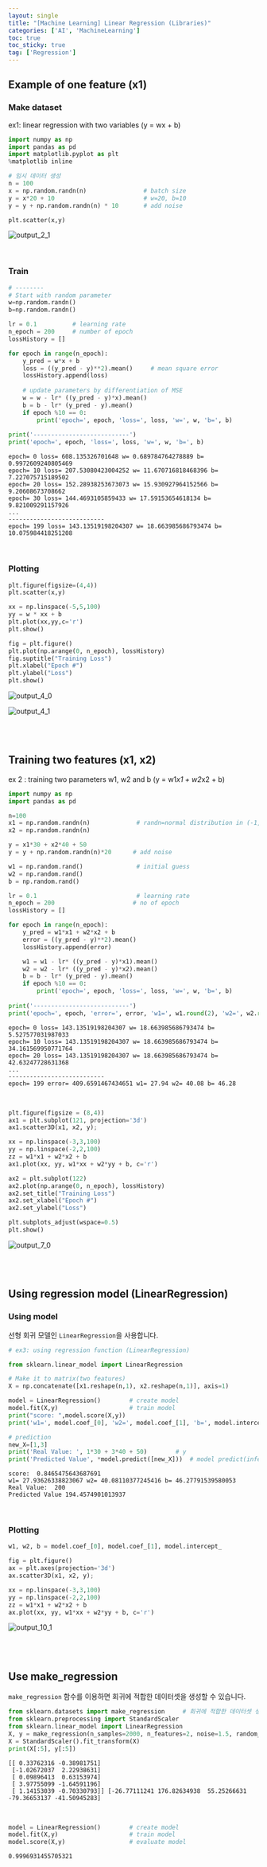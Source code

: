 ```yaml
---
layout: single
title: "[Machine Learning] Linear Regression (Libraries)"
categories: ['AI', 'MachineLearning']
toc: true
toc_sticky: true
tag: ['Regression']
---
```




## Example of one feature (x1)

### Make dataset

 ex1: linear regression with two variables (y = wx + b)


```python
import numpy as np
import pandas as pd
import matplotlib.pyplot as plt
%matplotlib inline

# 임시 데이터 생성
n = 100
x = np.random.randn(n)                # batch size
y = x*20 + 10                         # w=20, b=10
y = y + np.random.randn(n) * 10       # add noise

plt.scatter(x,y)
```


![output_2_1](https://user-images.githubusercontent.com/70505378/133963094-8f09217d-66d4-49e6-8a81-3597bf6d7d11.png)
    

<br>

### Train

```python
# --------
# Start with random parameter
w=np.random.randn()   
b=np.random.randn()

lr = 0.1          # learning rate
n_epoch = 200     # number of epoch
lossHistory = []  

for epoch in range(n_epoch):
    y_pred = w*x + b
    loss = ((y_pred - y)**2).mean()     # mean square error
    lossHistory.append(loss)
    
    # update parameters by differentiation of MSE
    w = w - lr* ((y_pred - y)*x).mean()
    b = b - lr* (y_pred - y).mean()
    if epoch %10 == 0:
        print('epoch=', epoch, 'loss=', loss, 'w=', w, 'b=', b)
        
print('---------------------------')
print('epoch=', epoch, 'loss=', loss, 'w=', w, 'b=', b)

```

    epoch= 0 loss= 608.135326701648 w= 0.689784764278889 b= 0.9972609240805469
    epoch= 10 loss= 207.53080423004252 w= 11.670716818468396 b= 7.227075715189502
    epoch= 20 loss= 152.28938253673073 w= 15.930927964152566 b= 9.20608673708662
    epoch= 30 loss= 144.4693105859433 w= 17.59153654618134 b= 9.821009291157926
    ...
    ---------------------------
    epoch= 199 loss= 143.13519198204307 w= 18.663985686793474 b= 10.075984418251208

<br>

### Plotting

```python
plt.figure(figsize=(4,4))
plt.scatter(x,y)

xx = np.linspace(-5,5,100) 
yy = w * xx + b
plt.plot(xx,yy,c='r') 
plt.show()

fig = plt.figure()
plt.plot(np.arange(0, n_epoch), lossHistory)
fig.suptitle("Training Loss")
plt.xlabel("Epoch #")
plt.ylabel("Loss")
plt.show()
```


![output_4_0](https://user-images.githubusercontent.com/70505378/133963183-8321d157-603c-4ea5-b7e8-e85174e775b9.png)
    



![output_4_1](https://user-images.githubusercontent.com/70505378/133963185-9df65612-28e6-4f30-bb96-3bd602c832bc.png)
    

<br>

<br>

## Training two features (x1, x2)

ex 2 : training two parameters w1, w2 and b (y = w1*x1 + w2*x2 + b)


```python
import numpy as np
import pandas as pd

n=100
x1 = np.random.randn(n)             # randn=normal distribution in (-1,1), rand=(0,1)
x2 = np.random.randn(n)

y = x1*30 + x2*40 + 50
y = y + np.random.randn(n)*20      # add noise

w1 = np.random.rand()               # initial guess
w2 = np.random.rand()
b = np.random.rand()

lr = 0.1                            # learning rate
n_epoch = 200                      # no of epoch
lossHistory = []

for epoch in range(n_epoch):
    y_pred = w1*x1 + w2*x2 + b
    error = ((y_pred - y)**2).mean()
    lossHistory.append(error)

    w1 = w1 - lr* ((y_pred - y)*x1).mean()
    w2 = w2 - lr* ((y_pred - y)*x2).mean()
    b = b - lr* (y_pred - y).mean()
    if epoch %10 == 0:
        print('epoch=', epoch, 'loss=', loss, 'w=', w, 'b=', b)
        
print('---------------------------')
print('epoch=', epoch, 'error=', error, 'w1=', w1.round(2), 'w2=', w2.round(2), 'b=', b.round(2))
```

    epoch= 0 loss= 143.13519198204307 w= 18.663985686793474 b= 5.527577031987033
    epoch= 10 loss= 143.13519198204307 w= 18.663985686793474 b= 34.161569950771764
    epoch= 20 loss= 143.13519198204307 w= 18.663985686793474 b= 42.63247728631368
    ...
    ---------------------------
    epoch= 199 error= 409.6591467434651 w1= 27.94 w2= 40.08 b= 46.28

<br>

```python
plt.figure(figsize = (8,4))
ax1 = plt.subplot(121, projection='3d')
ax1.scatter3D(x1, x2, y);

xx = np.linspace(-3,3,100) 
yy = np.linspace(-2,2,100)
zz = w1*x1 + w2*x2 + b
ax1.plot(xx, yy, w1*xx + w2*yy + b, c='r') 

ax2 = plt.subplot(122)
ax2.plot(np.arange(0, n_epoch), lossHistory)
ax2.set_title("Training Loss")
ax2.set_xlabel("Epoch #")
ax2.set_ylabel("Loss")

plt.subplots_adjust(wspace=0.5)
plt.show()
```


![output_7_0](https://user-images.githubusercontent.com/70505378/133963296-26c045f6-1f54-4894-9eaa-38f1a5e1a1bf.png)

<br>

<br>    

## Using regression model (LinearRegression)

### Using model

선형 회귀 모델인 `LinearRegression`을 사용합니다. 


```python
# ex3: using regression function (LinearRegression)

from sklearn.linear_model import LinearRegression

# Make it to matrix(two features)
X = np.concatenate([x1.reshape(n,1), x2.reshape(n,1)], axis=1)

model = LinearRegression()        # create model
model.fit(X,y)                    # train model
print("score: ",model.score(X,y))
print('w1=', model.coef_[0], 'w2=', model.coef_[1], 'b=', model.intercept_)

# prediction
new_X=[1,3]
print('Real Value: ', 1*30 + 3*40 + 50)        # y 
print('Predicted Value', *model.predict([new_X]))  # model predict(inference)
```

    score:  0.8465475643687691
    w1= 27.93626338823067 w2= 40.08110377245416 b= 46.27791539580053
    Real Value:  200
    Predicted Value 194.4574901013937

<br>

### Plotting


```python
w1, w2, b = model.coef_[0], model.coef_[1], model.intercept_

fig = plt.figure()
ax = plt.axes(projection='3d')
ax.scatter3D(x1, x2, y);

xx = np.linspace(-3,3,100) 
yy = np.linspace(-2,2,100)
zz = w1*x1 + w2*x2 + b
ax.plot(xx, yy, w1*xx + w2*yy + b, c='r') 
```




![output_10_1](https://user-images.githubusercontent.com/70505378/133963406-160c8aec-6ff9-4f4d-8efa-b0cb287cf75e.png)

<br>

<br>    

## Use make_regression

`make_regression` 함수를 이용하면 회귀에 적합한 데이터셋을 생성할 수 있습니다. 


```python
from sklearn.datasets import make_regression     # 회귀에 적합한 데이터셋 생성
from sklearn.preprocessing import StandardScaler 
from sklearn.linear_model import LinearRegression
X, y = make_regression(n_samples=2000, n_features=2, noise=1.5, random_state=1)
X = StandardScaler().fit_transform(X)
print(X[:5], y[:5])
```

    [[ 0.33762316 -0.38981751]
     [-1.02672037  2.22938631]
     [ 0.09896413  0.63153974]
     [ 3.97755099 -1.64591196]
     [ 1.14153039 -0.70330793]] [-26.77111241 176.82634938  55.25266631 -79.36653137 -41.50945283]

<br>

```python
model = LinearRegression()        # create model
model.fit(X,y)                    # train model
model.score(X,y)                  # evaluate model
```


    0.9996931455705321





​    
